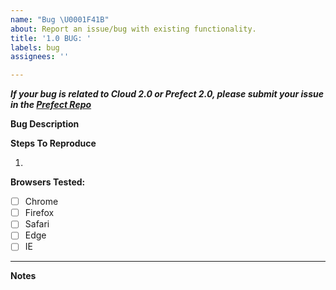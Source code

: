 ```yaml
---
name: "Bug \U0001F41B"
about: Report an issue/bug with existing functionality.
title: '1.0 BUG: '
labels: bug
assignees: ''

---
```

***If your bug is related to Cloud 2.0 or Prefect 2.0, please submit your issue in the [Prefect Repo](https://github.com/PrefectHQ/prefect)***

**Bug Description**
<!--- Please write a clear description of the behavior you're seeing. Include screenshots in the *notes* section, if relevant. 
-->

**Steps To Reproduce**
<!--- 
Concisely describe steps we can take to reproduce this, using a numbered list 
-->
1. 

**Browsers Tested:**
* [ ] Chrome
* [ ] Firefox
* [ ] Safari
* [ ] Edge
* [ ] IE

----------
**Notes**
<!--- 
Provide any additional context that might be helpful for the team to pick up the ticket, including screenshots. 
-->
